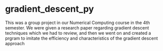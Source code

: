 # gradient_descent_py
 This was a group project in our Numerical Computing course in the 4th semester.  We were given a research paper regarding gradient descent techniques which we had to review, and then we went on and created a prgram to imitate the efficiency and characteristics of the gradient descent approach
